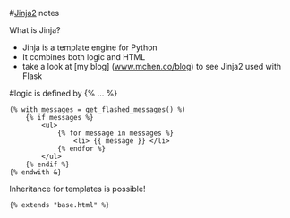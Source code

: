 #[Jinja2](http://jinja.pocoo.org/) notes

What is Jinja?
* Jinja is a template engine for Python
* It combines both logic and HTML
* take a look at [my blog] (www.mchen.co/blog) to see Jinja2 used with Flask

#logic is defined by {% ... %}
```
(% with messages = get_flashed_messages() %)
    {% if messages %}
        <ul>
            {% for message in messages %}
                <li> {{ message }} </li>
            {% endfor %}
        </ul>
    {% endif %}
{% endwith &}
```
Inheritance for templates is possible!
```
{% extends "base.html" %}
```
